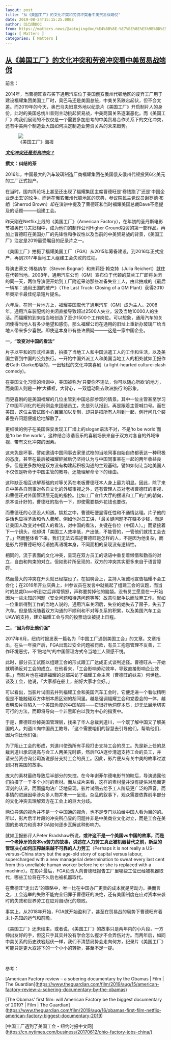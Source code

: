 ```yaml
---
layout: post
title: "从《美国工厂》的文化冲突和劳资冲突看中美贸易战端倪"
date: 2019-08-24T15:15:25.000Z
author: 凹凸镜DOC
from: https://matters.news/@aotujingdoc/%E4%BB%8E-%E7%BE%8E%E5%9B%BD%E5%B7%A5%E5%8E%82-%E7%9A%84%E6%96%87%E5%8C%96%E5%86%B2%E7%AA%81%E5%92%8C%E5%8A%B3%E8%B5%84%E5%86%B2%E7%AA%81%E7%9C%8B%E4%B8%AD%E7%BE%8E%E8%B4%B8%E6%98%93%E6%88%98%E7%AB%AF%E5%80%AA-zdpuAsrk1MemDbBWf7aiYbrQFD5PGBLZJaaCp48naF5ZEbfVm
tags: [ Matters ]
categories: [ Matters ]
---
```

<!--1566659725000-->
[从《美国工厂》的文化冲突和劳资冲突看中美贸易战端倪](https://matters.news/@aotujingdoc/%E4%BB%8E-%E7%BE%8E%E5%9B%BD%E5%B7%A5%E5%8E%82-%E7%9A%84%E6%96%87%E5%8C%96%E5%86%B2%E7%AA%81%E5%92%8C%E5%8A%B3%E8%B5%84%E5%86%B2%E7%AA%81%E7%9C%8B%E4%B8%AD%E7%BE%8E%E8%B4%B8%E6%98%93%E6%88%98%E7%AB%AF%E5%80%AA-zdpuAsrk1MemDbBWf7aiYbrQFD5PGBLZJaaCp48naF5ZEbfVm)
------

<div>
<p>前言：</p><p>2014年，当曹德旺宣布买下通用汽车位于美国俄亥俄州代顿地区的废弃工厂用于建设福耀集团美国工厂时，奥巴马还是美国总统，中美关系跌宕起伏，但不会太差。而2019年的今天，奥巴马夫妇意外地以纪录片《美国工厂》开启制片人的身份，此时的美国总统川普则主动挑起贸易战，中美两国关系逐渐恶化。而《美国工厂》向我们展现的不仅仅是一个需要多加思考的中美贸易合作关系下的文化冲突，还有中美两个制造业大国如何决定制造业劳资关系的未来趋势。</p><figure class="image"><img src="https://assets.matters.news/embed/c297e5ff-fe20-4617-ba8b-b5dad45bbf93/asset-zGMS.jpeg" data-asset-id="c297e5ff-fe20-4617-ba8b-b5dad45bbf93" referrerpolicy="no-referrer"><figcaption><span>《美国工厂》海报</span></figcaption></figure><p><strong><em><u>文化冲突还是劳资冲突？</u></em></strong></p><p><strong>撰文：纠结的茶</strong></p><p>2016年，中国最大的汽车玻璃制造厂商福耀集团在美国俄亥俄州代顿投资6亿美元的工厂正式投产。</p><p>在当时，国内舆论场上甚至还出现了福耀集团主席曹德旺是‘卷钱跑了’还是‘中国企业走出去’的论争。而远在俄亥俄州代顿地区的庆典，参议院民主党议员谢罗德·布朗（Sherrod Brown）却在演讲中提及了曹德旺和当时福耀美国总裁Dave不愿提及的话题———组建工会。</p><p>昨天刚在Netflix上线的《美国工厂》（American Factory），在年初的圣丹斯电影节被奥巴马夫妇相中，成为他们的制作公司Higher Ground投资的第一部作品。再加上曹德旺在美国办厂的先锋性和争议性以及当前的中美贸易战的背景，《美国工厂》注定是2019最受瞩目的纪录片之一。</p><p>《美国工厂》拍摄了福耀美国工厂（FGA）从2015年筹备建设，到2016年正式投产，再到2017年当地工人组建工会失败的过程。</p><p>导演史蒂文·博格纳尔（Steven Bognar）和朱莉娅·赖克特（Julia Reichert）就住在代顿当地。2008年，通用汽车公司（GM）宣布位于代顿的莫兰工厂即将关闭的同一天，两位导演便开始到工厂附近采访那些准备失业工人，由此拍成的《最后一辆车：通用王国的破产》（The Last Truck: Closing of a GM Plant）获得2010年奥斯卡最佳纪录短片提名。</p><p>六年后，在同一片地方上，福耀美国取代了通用汽车（GM）成为主人。2008年，通用汽车装配线的关闭直接导致超过2500人失业，波及当地10000人的生活。而福耀的到来给当地创造了至少1500个工作岗位。可以想象，通用汽车的关闭使得当地人有多少绝望和感伤，那么福耀公司在通用的旧址上重新办玻璃厂给当地人带来多少喜悦。即使这本身带有些许质疑———这是一家中国企业。</p><p><strong>一，“改变对中国的看法”</strong></p><p>片子以平和的形式推进着，拍摄了当地工人和中国派遣工人的工作和生活，以及美国主管到中国的公务旅行。一开始中国外派工人和美国当地工人的相处就如卫报作者Cath Clarke形容的，一出轻松的文化冲突喜剧（a light-hearted culture-clash comedy)。</p><p>在美国文化习惯的培训中，美国被称为‘只要你不违法，你可以随心所欲’的地方，而美国人则是一种‘大裤衩，大背心，一双运动鞋去欧洲旅行’的形象。</p><p>而更喜剧的是美国福耀的几位主管到中国总部参观的情景。其中一位主管甚至学习了中国军训化的班前例会来团结员工，先是列队报到，再是跟着主管喊口号。而在美国，这位主管试图小心翼翼加以复制，却只是把所有人叫到一起，例行问几个装备整齐问题便尴尬地解散了。</p><p>更细微的例子在美国保安发现工厂墙上的slogan语法不对，不是‘to be world’而是‘to be the world’。这种结合诙谐音乐的喜剧场景来自于双方对各自的外域审视，带有文化冲突的因素。</p><p>这未免是坏事，譬如邀请中国同事去家里试枪的当地同事自始自终都表达一种积极的态度，甚至在最后被福耀辞掉后仍坚持认为与中国同事呆在一起的两年收益良多。但是更多数的是双方没有构建起积极沟通的主观基础，譬如如何让当地美国人不仅仅是听命于中国主管的教导，还能理解命令下的缘由。</p><p>这种缺乏相互谅解基础的对等关系在老板曹德旺本人身上最为明显。因此，除了来自中美各自同事对各自文化的外域审视之外，还有管理人员对老板曹德旺的审视，和曹德旺对外国管理层无能的指控。比如工厂宣传大厅的摆设和工厂的门的朝向，原本设计好的，曹德旺的指令一下，即使需要额外花钱也要改。</p><p>而曹德旺的心思没人知道。尴尬之中，曹德旺便显得任性和不通情达理。片子他的讲话也显得矛盾和令人费解。例如他对员工讲，「最关键问题不在赚多少钱，而是让美国人改变对中国人的看法，对中国的看法，关键在各位（中国人）。」而紧接着下一个镜头，他却讲「美国工人效率低，产出低，不能管的，一管他们就找工会去了。」然而整体看下来，我们无法去描述曹德旺是怎样的人，不是因为他复杂，而是影片将曹德旺的话语抽离语境本身，不同面相的呈现没有逻辑性。</p><p>相同的，流于表面的文化冲突，呈现在双方员工的话语中重复着懒惰和勤奋的对立，自由和拘束的对立。但如影片所呈现的，双方的冲突其实更多来自于语言障碍。</p><p>然而最大的冲突在开头就已经摆设了。在招聘会上，主持人坦诚地宣告福耀不会工会化；在2016年开业庆典上，州参议员在发言中就挑起了组建工会的议题，而当时的总裁Dave听到之后非常愤怒，声称要剪掉他的脑袋。没有员工愿意在一开始因为一些未知的问题（安全问题和待遇问题等等）故意引起争执而放弃工作。就如一位重新得到工作的当地人说的，通用汽车关闭后，失业的她失去了房子，失去了汽车。但是情况随着双方沟通的不顺利和不对等关系的积累，以及美国汽车工会UAW的支持，建立福耀工会与否的投票动议被提上日程。</p><p><strong>二，“因为你比他们强”</strong></p><p>2017年6月，纽约时报发表一篇名为「中国工厂遇到美国工会」的文章。文章指出，在头一年投产后，FGA出现过安全问题被罚款，有员工抱怨管理不友善，工作环境恶劣，不‘贴地气’的中国管理方式令当地工人颇感不悦。</p><p>此时，部分员工试图以组建工会的形式跟工厂达成正式谈判途径。曹德旺从一开始就明确反对工会的成立。在他看来，「工会影响劳动效率，导致直接影响企业效率。」而影片也在福建福耀的总部采访了福耀工会主席（曹德旺的妹夫）何世猛。谈及工会，他说，「大家都在船上，船好大家才会好。」</p><p>可以看出，当影片试图去并列福耀工会和美国汽车工会时，它便走进一个看似精明但是不能触碰双方体制本质区别的胡同里。越是强调福耀工会和党委会的一体，越表明影片将陷入一个美国角度的中国陷阱——它很好地洞穿本质，却无法展示切实可行的方法，而即将导向一个非黑即白以我为中心的指责中。</p><p>于是，曹德旺炒掉美国管理层，找来了华人总裁刘道川，一个既了解中国又了解美国的人。刘道川向中国员工教导，「这个需要咱们的智慧去引导他们，帮助他们，因为你比他们强」</p><p>为了阻止工会的形成，刘道川使劲所有手段打击支持工会的员工。先是新上任的总裁刘道川承诺提高与会工人两美元时薪，然后FGA逐步清退支持工会的员工，并请来劳资咨询公司游说部分支持工会的员工。因此，影片便从有关中美的故事过渡到只有美国的故事。</p><p>庞大的素材最终导致后半部分的失控。在今年谢菲尔德电影节的映后，导演透露他们拍摄了一千多个小时的素材。而从成片来看，这样的素材量并没有提供对局面更深刻的认识，而雨露均沾广泛地呈现。影片试图去给予工人阶级更广泛的声音，而事情的进展因牵涉众多人物并未一一呈现。杂乱的叙事下，观众需要依靠前半部分的文化冲突去理解双方在工会上的巨大分歧。</p><p>两位导演的视角并不是一个中国通的视角，也不是专门以拍给中国人看为目的的。所以，影片后半片段的冲突所凸显的问题并非是中美商业文化对立，而是工会在美国的影响力和资本FGA如何逐步瓦解这种影响力。</p><p>就如卫报影评人Peter Bradshaw所说，<strong>或许这不是一个美国vs中国的故事，而是一个老掉牙的资本vs劳力的故事，讲述在人力劳工真正被机器替代之前，新型的管理决心如何压榨越来越不可靠的人力劳工</strong>（Perhaps it is not really a US-versus-China story but the age-old story of capital versus labour, supercharged with a new managerial determination to sweat every last cent from this unreliable human worker before he or she is replaced with a machine）。在影片最后，FGA负责人向曹德旺报告工厂里哪些工位已经被机器取代，哪些工位将在不久后也被机器取代。</p><p>在曹德旺“走出去”的策略中，唯一比在中国办厂更贵的成本就是劳动力。换而言之，工会选举的失败不能完全归罪于曹德旺的决绝，还有美国制度在应对资本来袭时的失效和世界劳工在应对自动化的颓败。</p><p>事实上，从2018年开始，FGA就开始盈利了，甚至在贸易战的局势下曹德旺有着未卜先知的运气和前瞻。</p><p>《美国工厂》还未结束。或者说，《美国工厂》的故事只是两年内的小片段，一方伸出友好的手，但这只手其实并没有学会怎么握才不会弄伤对方。而两年后，如同中美关系的历史跌宕起伏一样，我们不清楚局势会走向何方，纪录片《美国工厂》可能只是更大叙述下的一个小小的转折，甚至不足一提。</p><p><br></p><p>参考：</p><p>[American Factory review – a sobering documentary by the Obamas | Film | The Guardian](<a href="https://www.theguardian.com/film/2019/aug/15/american-factory-review-a-sobering-documentary-by-the-obamas)" target="_blank">https://www.theguardian.com/film/2019/aug/15/american-factory-review-a-sobering-documentary-by-the-obamas)</a></p><p>[The Obamas’ first film: will American Factory be the biggest documentary of 2019? | Film | The Guardian](<a href="https://www.theguardian.com/film/2019/aug/16/obamas-first-film-netflix-american-factory-biggest-documentary-2019" target="_blank">https://www.theguardian.com/film/2019/aug/16/obamas-first-film-netflix-american-factory-biggest-documentary-2019</a>)</p><p>[中国工厂遇到了美国工会 - 纽约时报中文网](<a href="https://cn.nytimes.com/business/20170612/ohio-factory-jobs-china/)" target="_blank">https://cn.nytimes.com/business/20170612/ohio-factory-jobs-china/)</a></p>
</div>
